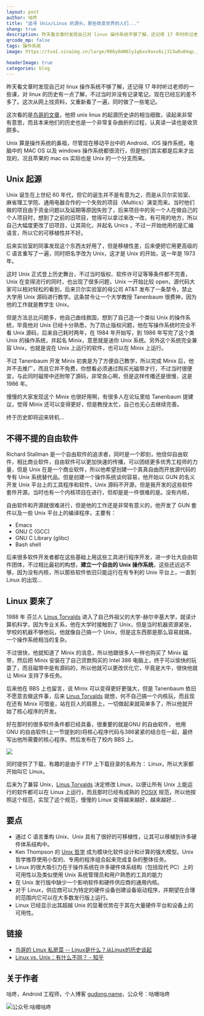 ```yaml
---
layout: post
author: 咕咚
title: "追寻 Unix/Linux 的源头，那些改变世界的人们..."
shang: true
description: 昨天看文章时发现自己对 linux 操作系统不够了解，还记得 17 年时听过老师的一些课，对 linux 的历史有一点了解，不过当时并没有记录笔记，现在已经忘的差不多了。这次从网上找资料，又重新看了一遍，同时做了一些笔记。
qrcode_mp: false
tags: 操作系统  
image: https://tva1.sinaimg.cn/large/006y8mN6ly1g6xx9axo6ij313w0u04qp.jpg

headerImage: true
categories: blog 
---
```

昨天看文章时发现自己对 linux 操作系统不够了解，还记得 17 年时听过老师的一些课，对 linux 的历史有一点了解，不过当时并没有记录笔记，现在已经忘的差不多了。这次从网上找资料，又重新看了一遍，同时做了一些笔记。

这次看的是[鸟哥的文章](http://cn.linux.vbird.org/linux_basic/0110whatislinux.php#whatislinux_unix#)，他把 unix linux 的起源历史讲的相当细致，读起来非常有意思，而且本来他们的历史也是一个非常复杂曲折的过程，认真读一读也是收货颇多。

Unix 算是操作系统的鼻祖，尽管现在移动平台中的 Android、iOS  操作系统，电脑中的 MAC OS 以及 windows 操作系统都很流行，但是他们其实都是后来才出现的，况且苹果的 mac os 实际也是 Unix 的一个分支而来。	

## Unix 起源

Unix 诞生在上世纪 60 年代，但它的诞生并不是有意为之，而是从贝尔实验室、麻省理工学院、通用电器合作的一个失败的项目（Multics）演变而来。当时他们做的项目由于资金问题以及延期等原因失败了，后来项目中的另一个人在做自己的个人项目时，想到了之前的旧项目，觉得可以拿过来改一改，有可用的地方，所以自己大幅度更改了旧项目，让其简化，并起名 Unics ，不过一开始他用的是汇编语言，所以它的可移植性并不好。

后来实验室的同事发现这个东西太好用了，但是移植性差，后来便把它用更高级的 C 语言重写了一遍，同时把名字改为 Unix，这才是 Unix 的开始，这一年是 1973 年。

这时 Unix 正式登上历史舞台，不过当时版权、软件许可证等等条件都不完善，Unix 在变得流行的同时，也出现了很多问题，Unix 一开始比较 open，源代码大家可以相对轻松的看到，后来贝尔实验室的母公司 AT&T 发布了一条禁令，禁止大学用 Unix 源码进行教学。这条禁令让一个大学教授 Tanenbaum 很费神，因为他的工作就是教学生 Unix。

但是方法总比问题多，他自己曲线救国，想到了自己造一个类似 Unix 的操作系统，毕竟他对 Unix 已经十分熟悉，为了防止版权问题，他在写操作系统时完全不看 Unix 源码，后来自己耗时两年，在 1984 年开始写，到 1986 年写完了这个类 Unix 的操作系统，并起名 Minix，意思就是迷你 Unix 系统。另外这个系统完全兼容 Unix，也就是说在 Unix 上运行的软件，也可以在 Minix 上运行。

不过 Tanenbaum 开发 Minix 初衷是为了方便自己教学，所以完成 Minix 后，他并不去推广，而且它并不免费，你想看必须通过购买光磁带才行，不过当时很便宜，与此同时磁带中还附带了源码，非常良心啊，但是这样传播还是很慢，这是 1986 年。

慢慢的大家发现这个 Minix 也很好用啊，有很多人在论坛里给 Tanenbaum 提建议，觉得 Minix 还可以变得更好，但是教授太忙，自己也无心去继续完善。

终于历史即将迎来转机...

## 不得不提的自由软件

Richard Stallman 是一个自由软件的追求者，同时是一个即刻，他信仰自由软件，相比商业软件，自由软件可以更加快速的传播，可以团结更多优秀工程师的力量，但是 Unix 在是一个商业软件，所以他希望创建一个真真自由而开放源代码的专有 Unix 系统替代品。但是创建一个操作系统谈何容易，他开始以 GUN 的名义开发 Unix 平台上的工具程序和软件，Unix 源码不开源，但是我开发的这些软件套件开源。当时也有一个内核项目在进行，但却是是一件很难的是。没有内核，

自由软件和开源就很难进行，但是他的工作还是非常有意义的，他开发了 GUN 套件以及一些 Unix 平台上的编译程序，主要有：

- Emacs
- GNU C (GCC)
- GNU C Library (glibc)
- Bash shell

后来很多软件开发者都在这些基础上用这些工具进行程序开发，进一步壮大自由软件团体，不过相比最初的构想，**建立一个自由的 Unix 操作系统**，这些还远远不够，因为没有内核，所以那些软件依旧只能运行在有专利的 Unix 平台上，一直到 Linux 的出现...

## Linux 要来了

1988 年 芬兰人 [Linus Torvalds](http://en.wikipedia.org/wiki/Linus_Torvalds) 进入了自己外祖父的大学-赫尔辛基大学，就读计算机科学，因为专业关系，他在大学时接触到了 Unix，但是当时机器资源紧张，学校的机器不够他玩，他就像自己搞一个 Unix，但是这东西那是那么容易就搞，一个操作系统相当的复杂。

不过很快，他就知道了 Minix 的消息，所以他跟很多人一样也购买了 Minix 磁带，然后把 Minix 安装在了自己贷款购买的 Intel 386 电脑上，终于可以愉快的玩耍了，而且磁带中是有源码的，所以他就可以更改优化它，毕竟是大牛，很快他就让 Minix 支持了多任务。

后来他在 BBS 上也留言，说 Minix 可以变得更好更强大，但是 Tanenbaum 依旧不愿意去做这件事，后来 [Linus Torvalds](http://en.wikipedia.org/wiki/Linus_Torvalds)  就想，何不自己搞一个内核玩，而且现在还有 Minix 可借鉴，站在巨人的肩膀上，一切做起来就简单多了，所以他就开始了核心程序的开发。

好在那时的很多软件条件都已经具备，很重要的就是GNU 的自由软件， 他用GNU 的自由软件(上一节提到的)将核心程序代码与386紧紧的结合在一起，最终写出他所需要的核心程序。然后发布在了校内 BBS 上。

![](https://tva1.sinaimg.cn/large/006y8mN6ly1g7u4cf8gc3j30gy04njrc.jpg)

同时提供了下载，有趣的是由于 FTP 上下载目录的名称为： Linux，所以大家都开始叫它 Linux。

后来为了兼容 Unix，[Linus Torvalds](http://en.wikipedia.org/wiki/Linus_Torvalds) 决定修改 Linux，以便让所有 Unix 上能运行的软件都可以在 Linux 上运行，而且那时已经有成熟的 [POSIX](http://en.wikipedia.org/wiki/POSIX) 规范，所以他按照这个规范，实现了这个规范，慢慢的 Linux 变得越来越好，越来越好...

## 要点

* 通过 C 语言重构 Unix、Unix 具有了很好的可移植性，让其可以移植到许多硬件体系结构中。
* Ken Thompson 的 [Unix 哲学](https://link.zhihu.com/?target=https%3A//en.wikipedia.org/wiki/Unix_philosophy) 成为模块化软件设计和计算的强大模型。Unix 哲学推荐使用小型的、专用的程序组合起来完成复杂的整体任务。
* Linux 的很大吸引力在于操作系统在许多硬件体系结构（包括现代 PC）上的可用性以及类似使用 Unix 系统管理员和用户熟悉的工具的能力
* 在 Unix 发行版中缺少一个影响软件和硬件供应商的通用内核。
* 对于 Linux，供应商可以为特定的硬件设备创建设备驱动程序，并期望在合理的范围内它可以在大多数发行版上运行。
* Linux 已经显示出其超越 Unix 的显著优势在于其在大量硬件平台和设备上的可用性。

## 链接

* [鸟哥的 Linux 私房菜 \-\- Linux是什么？从Linux的历史谈起](http://cn.linux.vbird.org/linux_basic/0110whatislinux.php#whatislinux_unix)
* [Linux vs\. Unix：有什么不同？ \- 知乎](https://zhuanlan.zhihu.com/p/37750742)

## 关于作者

咕咚，Android 工程师，个人博客 [gudong.name](gudong.name)，公众号：咕喱咕咚

![公众号:咕喱咕咚](https://ws3.sinaimg.cn/large/006tNbRwgy1fykl72khq0j305g05g0sq.jpg)